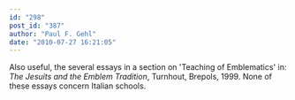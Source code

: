 ```yaml
---
id: "298"
post_id: "387"
author: "Paul F. Gehl"
date: "2010-07-27 16:21:05"
---
```

Also useful, the several essays in a section on 'Teaching of Emblematics' in: <em>The Jesuits and the Emblem Tradition</em>, Turnhout, Brepols, 1999. None of these essays concern Italian schools.
